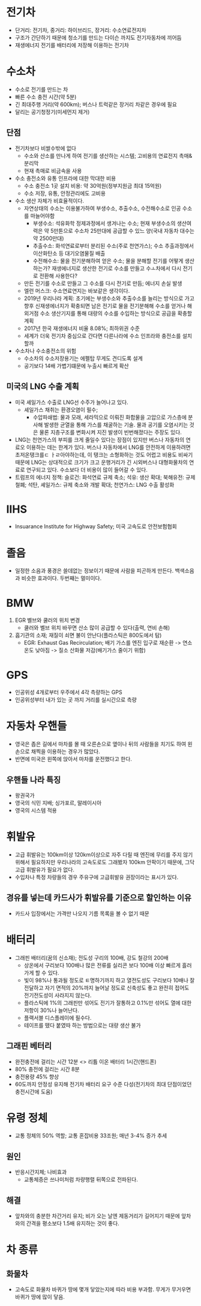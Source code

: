 # 전기차
* 단거리: 전기차, 중거리: 하이브리드, 장거리: 수소연료전지차
* 구조가 간단하기 때문에 청소기를 만드는 다이슨 까지도 전기자동차에 끼어듬
* 재생에너지 전기를 배터리에 저장해 이용하는 전기차

# 수소차
* 수소로 전기를 만드는 차
* 빠른 수소 충전 시간(약 5분)
* 긴 최대주행 거리(약 600km); 버스나 트럭같은 장거리 차같은 경우에 필요
* 달리는 공기청정기(미세먼지 제거)

## 단점
* 전기차보다 비쌀수밖에 없다
	* 수소와 산소를 만나게 하여 전기를 생산하는 시스템; 고비용의 연료전지 촉매&분리막 
	* 현재 촉매로 비금속을 사용 
* 수소 충전소와 유통 인프라에 대한 막대한 비용
	* 수소 충전소 1곳 설치 비용: 약 30억원(정부지원금 최대 15억원)
	* 수소 저장, 유통, 안정관리에도 고비용
* 수소 생산 자체가 비효율적이다.
	* 자연상태의 수소는 이용불가하여 부생수소,  추출수소, 수전해수소로 인공 수소를 마늘어야함
		* 부생수소: 석유화학 정제과정에서 생겨나는 수소; 현재 부생수소의 생산여력은 약 5만톤으로 수소차 25만대에 공급할 수 있느 양(국내 자동차 대수는 약 2500만대)
		* 추출수소: 화석연료로부터 분리된 수소(주로 천연가스); 수소 추출과정에서 이산화탄소 등 대기오염물질 배출
		* 수전해수소: 물을 전기분해하여 얻은 수소; 물을 분해할 전기를 어떻게 생산하는가? 재생에너지로 생산한 전기로 수소를 만들고 수ㅗ차에서 다시 전기로 전환해 사용한다?
	* 만든 전기를 수소로 만들고 그 수소를 다시 전기로 만듬; 에너지 손실 발생
	* 엘런 머스크: 수소연료연지는 바보같은 생각이다. 
	* 2019년 우리나라 계획: 초기에는 부생수소와 추출수소를 늘리는 방식으로 가고 향후 신재생에너지가 확충되면 남은 전기로 물을 전기분해해 수소를 얻거나 해외거점 수소 생산기지를 통해 대량의 수소를 수입하는 방식으로 공급을 확충할 계획
	* 2017년 한국 재생에너지 비율 8.08%; 최하위권 수준
	* 세계가 더욱 전기차 중심으로 간다면 다른나라에 수소 인프라와 충전소를 설치할까
* 수소차나 수소충전소의 위험
	* 수소차의 수소저장용기는 에펠탑 무게도 견디도록 설계
	* 공기보다 14배 가볍기떄문에 누출시 빠르게 확산

## 미국의 LNG 수출 계획
* 미국 셰일가스 수출로 LNG선 수주가 늘어나고 있다.
	* 셰일가스 채취는 환경오염이 필수; 
		* 수압파쇄법: 물과 모래, 세라믹으로 이뤄진 화합물을 고압으로 가스층에 분사해 발생한 균열을 통해 가스를 채굴하는 기술. 물과 공기를 오염시키는 것은 물론 지층구조를 변화시켜 지진 발생이 빈번해졌다는 주장도 있다. 
* LNG는 천연가스의 부피를 크게 줄일수 있다는 장점이 있지만 버스나 자동차의 연료오 이용하는 데는 한계가 있다. 버스나 자동차에서 LNG를 안전하게 이용하려면 초저온탱크를ㄷ ㅏㄹ아야하는데, 이 탱크는 소형화하는 것도 어렵고 비용도 비싸기 때문에 LNG는 상대적으로 크기가 크고 운행거리가 긴 시외버스나 대형화물차의 연료로 연구되고 있다. 수소보다 더 비용이 많이 들어갈 수 있다. 
* 트럼프의 에너지 정책: 슬로건: 화석연료 규제 축소; 석유: 생산 확대; 북해유전: 규제철폐; 석탄, 셰일가스: 규제 축소와 개발 확대; 천연가스: LNG 수출 활성화

# IIHS
* Insuarance Institute for Highway Safety; 미국 고속도로 안전보험협회 

# 졸음
* 일정한 소음과 풍경은 쓸데없는 정보이기 때문에 사람을 피곤하게 만든다. 백색소음과 비슷한 효과이다. 두번쨰는 멀미이다.

# BMW
1. EGR 벨브와 쿨러의 위치 변경
	* 쿨러와 벨브 위치 바꾸면 산소 많이 공급할 수 있다(출력, 연비 손해)
2. 흡기관의 소재; 재질이 쇠면 불이 안난다(플라스틱은 800도에서 탐)
	* EGR: Exhaust Gas Recirculation; 배기 가스를 엔진 입구로 재순환 -> 연소 온도 낮아짐 -> 질소 산화물 저감(배기가스 줄이기 위함)

# GPS
* 인공위성 4개로부터 우주에서 4각 측량하는 GPS
* 인공위성부터 내가 있는 곳 까지 거리를 실시간으로 측량

# 자동차 우핸들
* 영국은 좁은 길에서 마차를 몰 때 오른손으로 옆이나 뒤의 사람들을 치기도 하여 왼손으로 채찍을 이용하는 경우가 많았다.
* 반면에 미국은 왼쪽에 앉아서 마차를 운전했다고 한다.

## 우핸들 나라 특징
* 왕권국가
* 영국의 식민 지배; 싱가포르, 말레이시아
* 영국의 시스템 적용

# 휘발유
* 고급 휘발유는 100km이상 120km이상으로 자주 다릴 때 엔진에 무리를 주지 않기 위해서 필요하지만 우리나라의 고속도로도 그래봤자 100km 안팍이기 때문에, 그닥 고급 휘발유가 필요가 없다.
* 수입차나 특정 차량들의 경우 주유구에 고급휘발유 권장이라는 표시가 있다.

## 경유를 넣는데 카드사가 휘발유를 기준으로 할인하는 이유
* 카드사 입장에서는 가격만 나오지 기름 목록을 볼 수 없기 때문

# 배터리
* 그래핀 배터리(꿈의 신소재); 전도성 구리의 100배, 강도 철강의 200배
	* 상온에서 구리보다 100배나 많은 전류를 실리콘 보다 100배 이상 빠르게 흘러가게 할 수 있다.
	* 빛이 98%나 통과될 정도로 ㅌ명하기까지 하고 열전도성도 구리보다 10배나 잘 전달하고 자기 면적의 20%까지 늘어날 정도로 신축성도 좋고 완전히 접어도 전기전도성이 사라지지 않는다. 
	* 플라스틱에 1%의 그래핀만 섞어도 전기가 잘통하고 0.1%만 섞어도 열에 대한 저항이 30%나 늘어난다. 
	* 플랙서블 디스플레이에 필수다.
	* 테이프를 뗐다 붙였따 하는 방법으로는 대량 생산 불가 

## 그래핀 베터리
* 완전충전에 걸리는 시간 12분 <> 리튬 이온 배터리 1시간(핸드폰)
* 80% 충전에 걸리는 시간 8분
* 충전용량 45% 향상
* 60도까지 안정성 유지해 전기차 배터리 요구 수준 다성(전기차의 최대 단점이었던 충전시간에 도움)

# 유령 정체
* 교통 정체의 50% 역할; 교통 혼잡비용 33조원; 매년 3-4% 증가 추세

## 원인
* 반응시간지체; 나비효과 
	* 교통체증은 쓰나미처럼 차량행렬 뒤쪽으로 전파된다.


## 해결
* 앞차와의 충분한 차간거리 유지; 비가 오는 날엔 제동거리가 길어지기 때문에 앞차와의 간격을 평소보다 1.5배 유지하는 것이 좋다.

# 차 종류
## 화물차
* 고속도로 화물차 바퀴가 땅에 몇개 닿았는지에 따라 비용 부과함. 무게가 무거우면 바퀴가 땅에 많이 닿음.